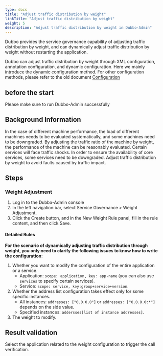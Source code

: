 ```yaml
---
type: docs
title: "Adjust traffic distribution by weight"
linkTitle: "Adjust traffic distribution by weight"
weight: 5
description: "Adjust traffic distribution by weight in Dubbo-Admin"
---
```




Dubbo provides the service governance capability of adjusting traffic distribution by weight, and can dynamically adjust traffic distribution by weight without restarting the application.

Dubbo can adjust traffic distribution by weight through XML configuration, annotation configuration, and dynamic configuration. Here we mainly introduce the dynamic configuration method. For other configuration methods, please refer to the old document [Configuration](https://dubbo.apache.org/zh/docsv2.7/user/configuration/)

## before the start

Please make sure to run Dubbo-Admin successfully


## Background Information

In the case of different machine performance, the load of different machines needs to be evaluated systematically, and some machines need to be downgraded. By adjusting the traffic ratio of the machine by weight, the performance of the machine can be reasonably evaluated.
Certain services will face traffic shocks. In order to ensure the availability of core services, some services need to be downgraded. Adjust traffic distribution by weight to avoid faults caused by traffic impact.


## Steps

### Weight Adjustment

1. Log in to the Dubbo-Admin console
2. In the left navigation bar, select Service Governance > Weight Adjustment.
3. Click the Create button, and in the New Weight Rule panel, fill in the rule content, and then click Save.


#### Detailed Rules


**For the scenario of dynamically adjusting traffic distribution through weight, you only need to clarify the following issues to know how to write the configuration:**

1. Whether you want to modify the configuration of the entire application or a service.
   - Application: `scope: application, key: app-name` (you can also use `services` to specify certain services).
   - Service: `scope: service, key:group+service+version`.
2. Whether the address list configuration takes effect only for some specific instances.
   - All instances: `addresses: ["0.0.0.0"]` or `addresses: ["0.0.0.0:*"]` depends on the side value.
   - Specified instances: `addersses[list of instance addresses]`.
3. The weight to modify.

## Result validation
Select the application related to the weight configuration to trigger the call verification.